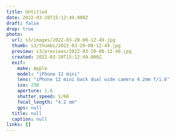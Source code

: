 ```yaml
---
title: Untitled
date: 2022-03-20T15:12:49.000Z
draft: false
drop: true
photo:
  url: s3/images/2022-03-20-08-12-49.jpg
  thumb: s3/thumbs/2022-03-20-08-12-49.jpg
  preview: s3/previews/2022-03-20-08-12-49.jpg
  created: 2022-03-20T15:12:49.000Z
  exif:
    make: Apple
    model: "iPhone 12 mini"
    lens: "iPhone 12 mini back dual wide camera 4.2mm f/1.6"
    iso: 250
    aperture: 1.6
    shutter_speed: 1/60
    focal_length: "4.2 mm"
    gps: null
  title: null
  caption: null
links: []
---
```

